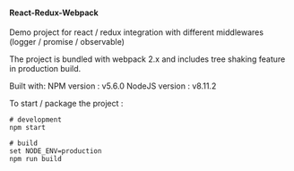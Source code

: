 #### React-Redux-Webpack

Demo project for react / redux integration with different middlewares (logger / promise / observable)

The project is bundled with webpack 2.x and includes tree shaking feature in production build.

Built with:
    NPM version : v5.6.0
    NodeJS version : v8.11.2

To start / package the project :

```shell
# development
npm start

# build
set NODE_ENV=production
npm run build
```
